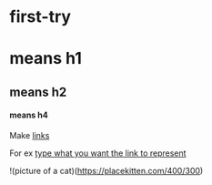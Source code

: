 # first-try

# means h1
## means h2
#### means h4

Make [links](https://google.com/)


For ex [type what you want the link to represent](https://google.com/)

!(picture of a cat)(https://placekitten.com/400/300) 




